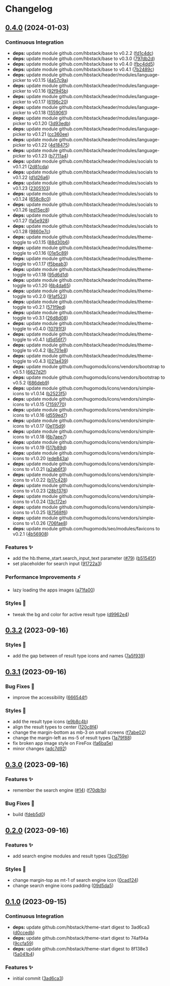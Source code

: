 # Changelog

## [0.4.0](https://github.com/hbstack/theme-start/compare/v0.3.2...v0.4.0) (2024-01-03)


### Continuous Integration

* **deps:** update module github.com/hbstack/base to v0.2.2 ([fd1c4dc](https://github.com/hbstack/theme-start/commit/fd1c4dca43b2b3eefff5e72129b6a79b4aee8525))
* **deps:** update module github.com/hbstack/base to v0.3.0 ([797db2d](https://github.com/hbstack/theme-start/commit/797db2d0498f97ab5673f14febd2ec29ec20453c))
* **deps:** update module github.com/hbstack/base to v0.4.0 ([fbc4dd5](https://github.com/hbstack/theme-start/commit/fbc4dd57dd00c6a24ccbe9c607279d2eea5c862b))
* **deps:** update module github.com/hbstack/base to v0.4.1 ([7b2489c](https://github.com/hbstack/theme-start/commit/7b2489c3c6a40737a61acd811069fb26fa99662b))
* **deps:** update module github.com/hbstack/header/modules/language-picker to v0.1.15 ([4a57c9a](https://github.com/hbstack/theme-start/commit/4a57c9ae5acc2aa101f20d7153181251c53c956d))
* **deps:** update module github.com/hbstack/header/modules/language-picker to v0.1.16 ([92f945b](https://github.com/hbstack/theme-start/commit/92f945bf0b7be4eddae7d5e7fe4f93dcf4cc25cc))
* **deps:** update module github.com/hbstack/header/modules/language-picker to v0.1.17 ([6196c20](https://github.com/hbstack/theme-start/commit/6196c2015026144b6f26b8502241988193df3dc9))
* **deps:** update module github.com/hbstack/header/modules/language-picker to v0.1.18 ([1559061](https://github.com/hbstack/theme-start/commit/1559061a1d07c3a5947bd28f9b3b6be9b16383d3))
* **deps:** update module github.com/hbstack/header/modules/language-picker to v0.1.20 ([3d93edb](https://github.com/hbstack/theme-start/commit/3d93edb7aeb57ed816c0461c517781d946615b37))
* **deps:** update module github.com/hbstack/header/modules/language-picker to v0.1.21 ([cc360ee](https://github.com/hbstack/theme-start/commit/cc360ee5d3420fe365f58c741aa3a46c3ff14e62))
* **deps:** update module github.com/hbstack/header/modules/language-picker to v0.1.22 ([4d18475](https://github.com/hbstack/theme-start/commit/4d18475beebe5555a037ec458bc3df8a68653f91))
* **deps:** update module github.com/hbstack/header/modules/language-picker to v0.1.23 ([b7711a4](https://github.com/hbstack/theme-start/commit/b7711a4ab4549b9cc20d6051e46f6dae820f06b7))
* **deps:** update module github.com/hbstack/header/modules/socials to v0.1.21 ([2d81cda](https://github.com/hbstack/theme-start/commit/2d81cda6ebe3324337b6d698389ab93052d17bf0))
* **deps:** update module github.com/hbstack/header/modules/socials to v0.1.22 ([d1d26a6](https://github.com/hbstack/theme-start/commit/d1d26a654321cadeb0c98e425fabe0bf442cc931))
* **deps:** update module github.com/hbstack/header/modules/socials to v0.1.23 ([2305103](https://github.com/hbstack/theme-start/commit/230510386b0defd20c22c6a2904b4dbe64a8ced8))
* **deps:** update module github.com/hbstack/header/modules/socials to v0.1.24 ([658c8c0](https://github.com/hbstack/theme-start/commit/658c8c0942127e4cd0222c175d7d53c929a867c9))
* **deps:** update module github.com/hbstack/header/modules/socials to v0.1.26 ([ed15ec8](https://github.com/hbstack/theme-start/commit/ed15ec82df3a99939bdaf44d0282d7f2ffecf72d))
* **deps:** update module github.com/hbstack/header/modules/socials to v0.1.27 ([fa5e928](https://github.com/hbstack/theme-start/commit/fa5e928fe48dca1ca6905fb169697f75f35fb855))
* **deps:** update module github.com/hbstack/header/modules/socials to v0.1.28 ([9860e7c](https://github.com/hbstack/theme-start/commit/9860e7caf41ef1c5e9df92009f34ce1c07d53f4b))
* **deps:** update module github.com/hbstack/header/modules/theme-toggle to v0.1.15 ([88d30b6](https://github.com/hbstack/theme-start/commit/88d30b6a5de3fa7a5ec1cdbd1cee243afdce2873))
* **deps:** update module github.com/hbstack/header/modules/theme-toggle to v0.1.16 ([01e5c89](https://github.com/hbstack/theme-start/commit/01e5c89521c49cbac3a86d122e7d9057e06bc14d))
* **deps:** update module github.com/hbstack/header/modules/theme-toggle to v0.1.17 ([f5beab3](https://github.com/hbstack/theme-start/commit/f5beab3fb7dea720ee554f2af82ebc8b649cde2d))
* **deps:** update module github.com/hbstack/header/modules/theme-toggle to v0.1.18 ([95d6d1d](https://github.com/hbstack/theme-start/commit/95d6d1d3629ad0c3e5b858d7575ff7a818a69759))
* **deps:** update module github.com/hbstack/header/modules/theme-toggle to v0.1.20 ([6b4da65](https://github.com/hbstack/theme-start/commit/6b4da6576c675e309c36ab48c0fbcbf59c978dcb))
* **deps:** update module github.com/hbstack/header/modules/theme-toggle to v0.2.0 ([91af523](https://github.com/hbstack/theme-start/commit/91af52337785548c854a88a49142da17af394584))
* **deps:** update module github.com/hbstack/header/modules/theme-toggle to v0.2.1 ([571f9ed](https://github.com/hbstack/theme-start/commit/571f9ed0fd6de2f7a6b81b043407daa4e8e8eddc))
* **deps:** update module github.com/hbstack/header/modules/theme-toggle to v0.3.1 ([26d8d08](https://github.com/hbstack/theme-start/commit/26d8d0850b792847a4b5a648adb97d98228a19d7))
* **deps:** update module github.com/hbstack/header/modules/theme-toggle to v0.4.0 ([10791f3](https://github.com/hbstack/theme-start/commit/10791f3706d0c2207e178ea4c463c3bff43fa65b))
* **deps:** update module github.com/hbstack/header/modules/theme-toggle to v0.4.1 ([d5d56f7](https://github.com/hbstack/theme-start/commit/d5d56f74284ee4fbea4e7635764bab7c4b7f1a7d))
* **deps:** update module github.com/hbstack/header/modules/theme-toggle to v0.4.2 ([8c701e8](https://github.com/hbstack/theme-start/commit/8c701e80b78efbb5652914e338742ca0f86d6670))
* **deps:** update module github.com/hbstack/header/modules/theme-toggle to v0.4.3 ([021a439](https://github.com/hbstack/theme-start/commit/021a4390b129d4933323164c14050232a1cd69c2))
* **deps:** update module github.com/hugomods/icons/vendors/bootstrap to v0.5.1 ([6627d2f](https://github.com/hbstack/theme-start/commit/6627d2f5138a60f0ea722b822fafae60346c001f))
* **deps:** update module github.com/hugomods/icons/vendors/bootstrap to v0.5.2 ([686deb9](https://github.com/hbstack/theme-start/commit/686deb9863ca17974f148ad6531ab8191f3e51ce))
* **deps:** update module github.com/hugomods/icons/vendors/simple-icons to v1.0.14 ([b2523f5](https://github.com/hbstack/theme-start/commit/b2523f5d296962c5d0a20aa278c74b2ec39030d8))
* **deps:** update module github.com/hugomods/icons/vendors/simple-icons to v1.0.15 ([7159770](https://github.com/hbstack/theme-start/commit/7159770543d0198cd601f49307907e9796d95062))
* **deps:** update module github.com/hugomods/icons/vendors/simple-icons to v1.0.16 ([d559ed7](https://github.com/hbstack/theme-start/commit/d559ed7362acbd9d3d5500e2cca153ef2b338c65))
* **deps:** update module github.com/hugomods/icons/vendors/simple-icons to v1.0.17 ([0e115d9](https://github.com/hbstack/theme-start/commit/0e115d9912b2cbaf9068600f99d376d2e89e5ee4))
* **deps:** update module github.com/hugomods/icons/vendors/simple-icons to v1.0.18 ([6b7aee7](https://github.com/hbstack/theme-start/commit/6b7aee77278a413a6d05c4089ebe3d91fc82c5b3))
* **deps:** update module github.com/hugomods/icons/vendors/simple-icons to v1.0.19 ([517b89d](https://github.com/hbstack/theme-start/commit/517b89dcfc2acad67ea95b0dcceeb387d1864b37))
* **deps:** update module github.com/hugomods/icons/vendors/simple-icons to v1.0.20 ([ede843a](https://github.com/hbstack/theme-start/commit/ede843af12c78651d207fc9b5741298173a6da2c))
* **deps:** update module github.com/hugomods/icons/vendors/simple-icons to v1.0.21 ([a2ab6f3](https://github.com/hbstack/theme-start/commit/a2ab6f33b2ad0bf7826a9bafe7e1ff09a7522e8c))
* **deps:** update module github.com/hugomods/icons/vendors/simple-icons to v1.0.22 ([b17c428](https://github.com/hbstack/theme-start/commit/b17c4285d023eb5fbc82807a24d84c9ce0b760a4))
* **deps:** update module github.com/hugomods/icons/vendors/simple-icons to v1.0.23 ([28b1376](https://github.com/hbstack/theme-start/commit/28b1376c1e734b56bfd01b1afbfcd451bdebdc24))
* **deps:** update module github.com/hugomods/icons/vendors/simple-icons to v1.0.24 ([13c172e](https://github.com/hbstack/theme-start/commit/13c172e6c4b58def917afd60c14768217d575ca0))
* **deps:** update module github.com/hugomods/icons/vendors/simple-icons to v1.0.25 ([87568f6](https://github.com/hbstack/theme-start/commit/87568f69ef2822ed9a4344897fe1a42ee4452857))
* **deps:** update module github.com/hugomods/icons/vendors/simple-icons to v1.0.26 ([706fae8](https://github.com/hbstack/theme-start/commit/706fae8cea0421b5e11a55116a4218b3031cbd53))
* **deps:** update module github.com/hugomods/seo/modules/favicons to v0.2.1 ([4b56908](https://github.com/hbstack/theme-start/commit/4b56908b734d0ec420470faceb91ca08870923be))


### Features ✨

* add the hb.theme_start.search_input_text parameter ([#79](https://github.com/hbstack/theme-start/issues/79)) ([b51545f](https://github.com/hbstack/theme-start/commit/b51545ff144b8481c5c0c9c02fbed3f862882f0c))
* set placeholder for search input ([91722a3](https://github.com/hbstack/theme-start/commit/91722a347c2450928567626ff7ae745e09a012a8))


### Performance Improvements ⚡️

* lazy loading the apps images ([a71fa00](https://github.com/hbstack/theme-start/commit/a71fa00ab0bc0ea04bb31c7501f8a2490cf0a268))


### Styles 🎨

* tweak the bg and color for active result type ([d9962e4](https://github.com/hbstack/theme-start/commit/d9962e4506a50f1639e5453ba1389c8310c24c6f))

## [0.3.2](https://github.com/hbstack/theme-start/compare/v0.3.1...v0.3.2) (2023-09-16)


### Styles 🎨

* add the gap between of result type icons and names ([7a5f939](https://github.com/hbstack/theme-start/commit/7a5f939d5e8b35f60d7bec19353fcb980f6460f4))

## [0.3.1](https://github.com/hbstack/theme-start/compare/v0.3.0...v0.3.1) (2023-09-16)


### Bug Fixes 🐞

* improve the accessibility ([666544f](https://github.com/hbstack/theme-start/commit/666544fc2e301096f0f3bccc1f8a43892c2f7012))


### Styles 🎨

* add the result type icons ([e9b8c4b](https://github.com/hbstack/theme-start/commit/e9b8c4b75ca6fa58feb568161b8a054efbb40f1f))
* align the result types to center ([120c8f4](https://github.com/hbstack/theme-start/commit/120c8f454c7b8c51cf238ae28e70d75d0dd7a9c1))
* change the margin-bottom as mb-3 on small screens ([f7abe02](https://github.com/hbstack/theme-start/commit/f7abe028aebe889c792e515992fe3490b910f88b))
* change the margin-left as ms-5 of result types ([1a79f88](https://github.com/hbstack/theme-start/commit/1a79f887cdc190e02adb221554b7776abea5a9e9))
* fix broken app image style on FireFox ([fa6ba5e](https://github.com/hbstack/theme-start/commit/fa6ba5e4b589e5c816a54c62d0360feb30de7c67))
* minor changes ([adc7d92](https://github.com/hbstack/theme-start/commit/adc7d927cbd592114b0faa816f8c5a4328b24cce))

## [0.3.0](https://github.com/hbstack/theme-start/compare/v0.2.0...v0.3.0) (2023-09-16)


### Features ✨

* remember the search engine ([#14](https://github.com/hbstack/theme-start/issues/14)) ([f70db1b](https://github.com/hbstack/theme-start/commit/f70db1bfc4711d298035da71f7600c2b6d514fa3))


### Bug Fixes 🐞

* build ([fdeb5d0](https://github.com/hbstack/theme-start/commit/fdeb5d08ef675e5f232b6d3cc1304f3fdd0d7ced))

## [0.2.0](https://github.com/hbstack/theme-start/compare/v0.1.0...v0.2.0) (2023-09-16)


### Features ✨

* add search engine modules and result types ([3cd759e](https://github.com/hbstack/theme-start/commit/3cd759e9e54a76485517aa84f4b81c1e2c66d89d))


### Styles 🎨

* change margin-top as mt-1 of search engine icon ([0cad124](https://github.com/hbstack/theme-start/commit/0cad1245fd1747978972f3888258aa59508f7081))
* change search engine icons padding ([09d5da5](https://github.com/hbstack/theme-start/commit/09d5da520970e997f8312a00b8f0364f102f1cf6))

## [0.1.0](https://github.com/hbstack/theme-start/compare/v0.0.1...v0.1.0) (2023-09-15)


### Continuous Integration

* **deps:** update github.com/hbstack/theme-start digest to 3ad6ca3 ([d0ccedb](https://github.com/hbstack/theme-start/commit/d0ccedb1ff950c4bd7713219c356f613739488b9))
* **deps:** update github.com/hbstack/theme-start digest to 74af94a ([9ccfa59](https://github.com/hbstack/theme-start/commit/9ccfa59de52c340d8764c51a4b2a71f1b5e096a7))
* **deps:** update github.com/hbstack/theme-start digest to 8f138e3 ([5a041b4](https://github.com/hbstack/theme-start/commit/5a041b43e35fd98bbe7cda25227c0f56aa721b16))


### Features ✨

* initial commit ([3ad6ca3](https://github.com/hbstack/theme-start/commit/3ad6ca3aee0632bf058280f92a86bbd15fad8cc2))
